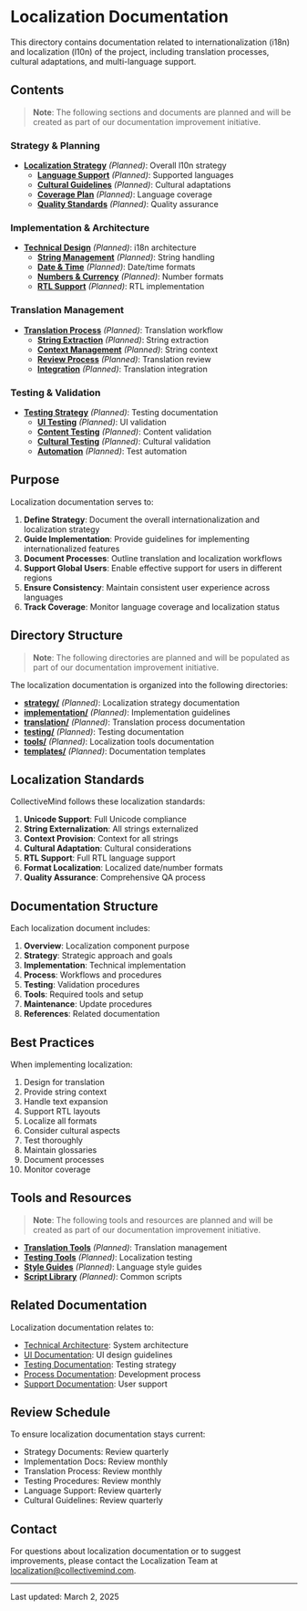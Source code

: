 # Localization Documentation

This directory contains documentation related to internationalization (i18n) and localization (l10n) of the project, including translation processes, cultural adaptations, and multi-language support.

## Contents

> **Note**: The following sections and documents are planned and will be created as part of our documentation improvement initiative.

### Strategy & Planning

- **[Localization Strategy](./strategy/overview.md)** *(Planned)*: Overall l10n strategy
  - **[Language Support](./strategy/languages.md)** *(Planned)*: Supported languages
  - **[Cultural Guidelines](./strategy/cultural.md)** *(Planned)*: Cultural adaptations
  - **[Coverage Plan](./strategy/coverage.md)** *(Planned)*: Language coverage
  - **[Quality Standards](./strategy/quality.md)** *(Planned)*: Quality assurance

### Implementation & Architecture

- **[Technical Design](./implementation/design.md)** *(Planned)*: i18n architecture
  - **[String Management](./implementation/strings.md)** *(Planned)*: String handling
  - **[Date & Time](./implementation/datetime.md)** *(Planned)*: Date/time formats
  - **[Numbers & Currency](./implementation/numbers.md)** *(Planned)*: Number formats
  - **[RTL Support](./implementation/rtl.md)** *(Planned)*: RTL implementation

### Translation Management

- **[Translation Process](./translation/)** *(Planned)*: Translation workflow
  - **[String Extraction](./translation/extraction.md)** *(Planned)*: String extraction
  - **[Context Management](./translation/context.md)** *(Planned)*: String context
  - **[Review Process](./translation/review.md)** *(Planned)*: Translation review
  - **[Integration](./translation/integration.md)** *(Planned)*: Translation integration

### Testing & Validation

- **[Testing Strategy](./testing/)** *(Planned)*: Testing documentation
  - **[UI Testing](./testing/ui.md)** *(Planned)*: UI validation
  - **[Content Testing](./testing/content.md)** *(Planned)*: Content validation
  - **[Cultural Testing](./testing/cultural.md)** *(Planned)*: Cultural validation
  - **[Automation](./testing/automation.md)** *(Planned)*: Test automation

## Purpose

Localization documentation serves to:

1. **Define Strategy**: Document the overall internationalization and localization strategy
2. **Guide Implementation**: Provide guidelines for implementing internationalized features
3. **Document Processes**: Outline translation and localization workflows
4. **Support Global Users**: Enable effective support for users in different regions
5. **Ensure Consistency**: Maintain consistent user experience across languages
6. **Track Coverage**: Monitor language coverage and localization status

## Directory Structure

> **Note**: The following directories are planned and will be populated as part of our documentation improvement initiative.

The localization documentation is organized into the following directories:

- **[strategy/](./strategy/)** *(Planned)*: Localization strategy documentation
- **[implementation/](./implementation/)** *(Planned)*: Implementation guidelines
- **[translation/](./translation/)** *(Planned)*: Translation process documentation
- **[testing/](./testing/)** *(Planned)*: Testing documentation
- **[tools/](./tools/)** *(Planned)*: Localization tools documentation
- **[templates/](./templates/)** *(Planned)*: Documentation templates

## Localization Standards

CollectiveMind follows these localization standards:

1. **Unicode Support**: Full Unicode compliance
2. **String Externalization**: All strings externalized
3. **Context Provision**: Context for all strings
4. **Cultural Adaptation**: Cultural considerations
5. **RTL Support**: Full RTL language support
6. **Format Localization**: Localized date/number formats
7. **Quality Assurance**: Comprehensive QA process

## Documentation Structure

Each localization document includes:

1. **Overview**: Localization component purpose
2. **Strategy**: Strategic approach and goals
3. **Implementation**: Technical implementation
4. **Process**: Workflows and procedures
5. **Testing**: Validation procedures
6. **Tools**: Required tools and setup
7. **Maintenance**: Update procedures
8. **References**: Related documentation

## Best Practices

When implementing localization:

1. Design for translation
2. Provide string context
3. Handle text expansion
4. Support RTL layouts
5. Localize all formats
6. Consider cultural aspects
7. Test thoroughly
8. Maintain glossaries
9. Document processes
10. Monitor coverage

## Tools and Resources

> **Note**: The following tools and resources are planned and will be created as part of our documentation improvement initiative.

- **[Translation Tools](./tools/translation/)** *(Planned)*: Translation management
- **[Testing Tools](./tools/testing/)** *(Planned)*: Localization testing
- **[Style Guides](./tools/style/)** *(Planned)*: Language style guides
- **[Script Library](./tools/scripts/)** *(Planned)*: Common scripts

## Related Documentation

Localization documentation relates to:
- [Technical Architecture](../architecture/): System architecture
- [UI Documentation](../../design/): UI design guidelines
- [Testing Documentation](../testing/): Testing strategy
- [Process Documentation](../../process/): Development process
- [Support Documentation](../../support/): User support

## Review Schedule

To ensure localization documentation stays current:

- Strategy Documents: Review quarterly
- Implementation Docs: Review monthly
- Translation Process: Review monthly
- Testing Procedures: Review monthly
- Language Support: Review quarterly
- Cultural Guidelines: Review quarterly

## Contact

For questions about localization documentation or to suggest improvements, please contact the Localization Team at [localization@collectivemind.com](mailto:localization@collectivemind.com).

---

Last updated: March 2, 2025 